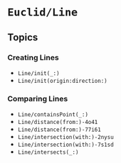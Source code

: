 # ``Euclid/Line``

## Topics 

### Creating Lines

- ``Line/init(_:)``
- ``Line/init(origin:direction:)``

### Comparing Lines

- ``Line/containsPoint(_:)``
- ``Line/distance(from:)-4o41``
- ``Line/distance(from:)-77i61``
- ``Line/intersection(with:)-2nysu``
- ``Line/intersection(with:)-7s1sd``
- ``Line/intersects(_:)``
